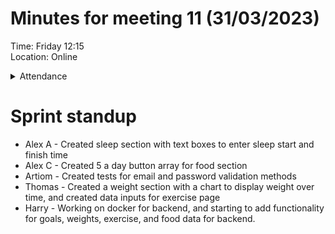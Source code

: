 # Minutes for meeting 11 (31/03/2023)
Time: Friday 12:15 <br>
Location: Online

<details><summary>Attendance</summary><p>
  
  - Alexander Agafonov	
  - Thomas Canning	
  - Artiom Casian	
  - ~Arthur	Chen~
  - Alex Clarke
  - Harry Crane

</p></details>

# Sprint standup <br>
- Alex A - Created sleep section with text boxes to enter sleep start and finish time
- Alex C - Created 5 a day button array for food section
- Artiom - Created tests for email and password validation methods
- Thomas - Created a weight section with a chart to display weight over time, and created data inputs for exercise page
- Harry - Working on docker for backend, and starting to add functionality for goals, weights, exercise, and food data for backend.


